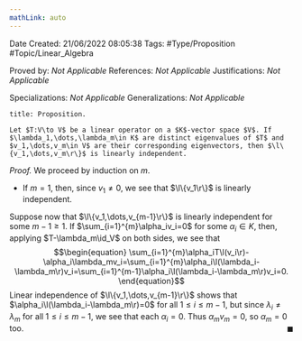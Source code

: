 ```yaml
---
mathLink: auto
---
```


<div class="topSpace"></div>

Date Created: 21/06/2022 08:05:38
Tags: #Type/Proposition #Topic/Linear_Algebra

Proved by: _Not Applicable_
References: _Not Applicable_
Justifications: _Not Applicable_

Specializations: _Not Applicable_
Generalizations: _Not Applicable_

``` ad-Proposition
title: Proposition.

Let $T:V\to V$ be a linear operator on a $K$-vector space $V$. If $\lambda_1,\dots,\lambda_m\in K$ are distinct eigenvalues of $T$ and $v_1,\dots,v_m\in V$ are their corresponding eigenvectors, then $\l\{v_1,\dots,v_m\r\}$ is linearly independent.

```

<i>Proof.</i> We proceed by induction on $m$.
* If $m=1$, then, since $v_1\neq0$, we see that $\l\{v_1\r\}$ is linearly independent.

Suppose now that $\l\{v_1,\dots,v_{m-1}\r\}$ is linearly independent for some $m-1\geq1$. If $\sum_{i=1}^{m}\alpha_iv_i=0$ for some $\alpha_i\in K$, then, applying $T-\lambda_m\id_V$ on both sides, we see that
$$\begin{equation}
    \sum_{i=1}^{m}\alpha_iT\l(v_i\r)-\alpha_i\lambda_mv_i=\sum_{i=1}^{m}\alpha_i\l(\lambda_i-\lambda_m\r)v_i=\sum_{i=1}^{m-1}\alpha_i\l(\lambda_i-\lambda_m\r)v_i=0.
\end{equation}$$
Linear independence of $\l\{v_1,\dots,v_{m-1}\r\}$ shows that $\alpha_i\l(\lambda_i-\lambda_m\r)=0$ for all $1\leq i\leq m-1$, but since $\lambda_i\neq\lambda_m$ for all $1\leq i\leq m-1$, we see that each $\alpha_i=0$. Thus $\alpha_mv_m=0$, so $\alpha_m=0$ too.<span style="float:right;">$\blacksquare$</span>
